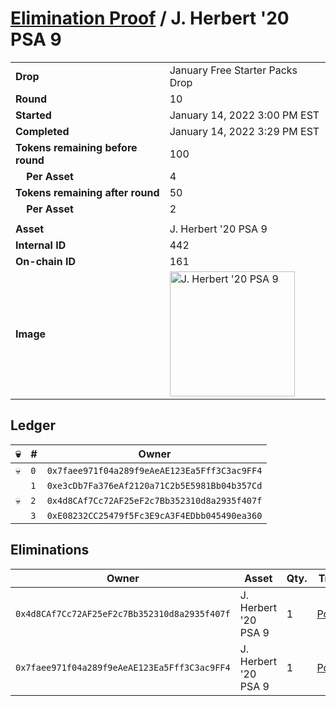 # [Elimination Proof](./readme.md) / J. Herbert &#039;20 PSA 9

|||
|---|---|
| **Drop** | January Free Starter Packs Drop |
| **Round** | 10 |
| **Started** | January 14, 2022 3:00 PM EST |
| **Completed** | January 14, 2022 3:29 PM EST |
| **Tokens remaining before round** | 100 |
| **&nbsp;&nbsp;&nbsp;&nbsp;Per Asset** | 4 |
| **Tokens remaining after round** | 50 |
| **&nbsp;&nbsp;&nbsp;&nbsp;Per Asset** | 2 |
| | |
| **Asset** | J. Herbert &#039;20 PSA 9 |
| **Internal ID** | 442 |
| **On-chain ID** | 161 |
| **Image** | <img src="https://tcdn.blokpax.com/954504e8-1ad9-4413-9262-d9b46ca3bda2/89b703e53283ac7e4052fed7e4a3a03282121bbf82ed1276835576ddbcd7e29e.png" height="200" alt="J. Herbert &#039;20 PSA 9" /> |

## Ledger

| 💀 | # | Owner |
| --- | --- | --- |
| 💀 | `0` | `0x7faee971f04a289f9eAeAE123Ea5Fff3C3ac9FF4` |
|  | `1` | `0xe3cDb7Fa376eAf2120a71C2b5E5981Bb04b357Cd` |
| 💀 | `2` | `0x4d8CAf7Cc72AF25eF2c7Bb352310d8a2935f407f` |
|  | `3` | `0xE08232CC25479f5Fc3E9cA3F4EDbb045490ea360` |


## Eliminations

| Owner | Asset | Qty. | Transaction |
| --- | --- | --- | --- |
| `0x4d8CAf7Cc72AF25eF2c7Bb352310d8a2935f407f` | J. Herbert '20 PSA 9 | 1 | [Polygonscan](https://polygonscan.com/tx/0x819db093ba6197d228edbd82800d5abd9c0a128b724837842fd5fc473520525a) |
| `0x7faee971f04a289f9eAeAE123Ea5Fff3C3ac9FF4` | J. Herbert '20 PSA 9 | 1 | [Polygonscan](https://polygonscan.com/tx/0xc01a2eec8ebd8c295cef2a63ec3457b1c7140d36dcf861292cee714b2b542de5) |
